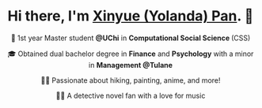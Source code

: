 <h1 align="center">Hi there, I'm <a href="https://roksanne.github.io/">Xinyue (Yolanda) Pan</a>. 👋 </h1>

<p align="center">
  <a href="https://www.linkedin.com/in/xinyue-pan-02/">
  </a>
  <a href="mailto:xpan02@uchicago.edu">
  </a>
</p>

<p align="center">
  🦋 1st year Master student <strong>@UChi</strong> in <strong>Computational Social Science </strong>(CSS) 
</p>
<p align="center">
  🎓 Obtained dual bachelor degree in <strong>Finance</strong> and <strong>Psychology</strong> with a minor in <strong>Management @Tulane </strong>
</p>

<p align="center">
  🏋️‍♀️ Passionate about hiking, painting, anime, and more!
</p>

<p align="center">
  🕵🏻 A detective novel fan with a love for music
</p>
